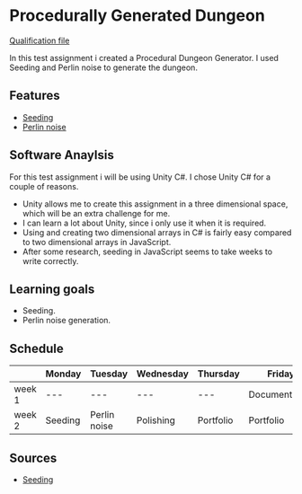 # Procedurally Generated Dungeon
[Qualification file](https://drive.google.com/open?id=1TVyQebUYA6txEakMrj76kg2Z0es4XqVa)

In this test assignment i created a Procedural Dungeon Generator.
I used Seeding and Perlin noise to generate the dungeon.

## Features

- [Seeding](https://github.com/JudaHensen/TestAssignment-ProcedurallyGeneratedDungeon/tree/master/ProcedurallyGeneratedDungeon/Assets/Scripts/Seeding)
- [Perlin noise](link)

## Software Anaylsis

For this test assignment i will be using Unity C#.
I chose Unity C# for a couple of reasons.
- Unity allows me to create this assignment in a three dimensional space, which will be an extra challenge for me.
- I can learn a lot about Unity, since i only use it when it is required.
- Using and creating two dimensional arrays in C# is fairly easy compared to two dimensional arrays in JavaScript.
- After some research, seeding in JavaScript seems to take weeks to write correctly.

## Learning goals

- Seeding.
- Perlin noise generation.

## Schedule

| | Monday | Tuesday | Wednesday | Thursday | Friday |
| --- | --- | --- | --- | --- | --- |
|week 1 | --- | --- | --- | --- | Documentation |
|week 2 | Seeding | Perlin noise | Polishing | Portfolio | Portfolio |

## Sources

- [Seeding](https://docs.unity3d.com/530/Documentation/ScriptReference/Random-seed.html)
